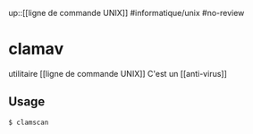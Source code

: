 up::[[ligne de commande UNIX]]
#informatique/unix #no-review 
# clamav
utilitaire [[ligne de commande UNIX]]
C'est un [[anti-virus]]

## Usage

```bash
$ clamscan
```